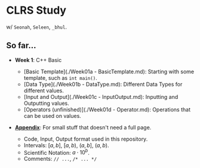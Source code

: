 # CLRS Study

w/ `Seonah`, `Seleen`, `_bhul`.

## So far...

- **Week 1**: C++ Basic
  - [Basic Template](./Week01a - BasicTemplate.md): Starting with some template, such as `int main()`.
  - [Data Type](./Week01b - DataType.md): Different Data Types for different values.
  - [Input and Output](./Week01c - InputOutput.md): Inputting and Outputting values.
  - [Operators (unfinished)](./Week01d - Operator.md): Operations that can be used on values.

- [**Appendix**](./Appendix.md): For small stuff that doesn't need a full page.
  - Code, Input, Output format used in this repository.
  - Intervals: $[a, b]$, $[a, b)$, $(a, b]$, $(a, b)$.
  - Scientific Notation: $a \cdot 10^b$.
  - Comments: `// ...`, `/* ... */`